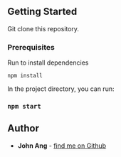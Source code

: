 ## Getting Started

Git clone this repository.

### Prerequisites

Run to install dependencies
```
npm install
```

In the project directory, you can run:

### `npm start`

## Author
* **John Ang** - [find me on Github](https://github.com/johnacs)
